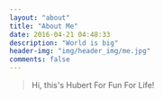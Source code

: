 ```yaml
---
layout: "about"
title: "About Me"
date: 2016-04-21 04:48:33
description: "World is big"
header-img: "img/header_img/me.jpg"
comments: false
---
```


> Hi, this's Hubert
> For Fun For Life!
